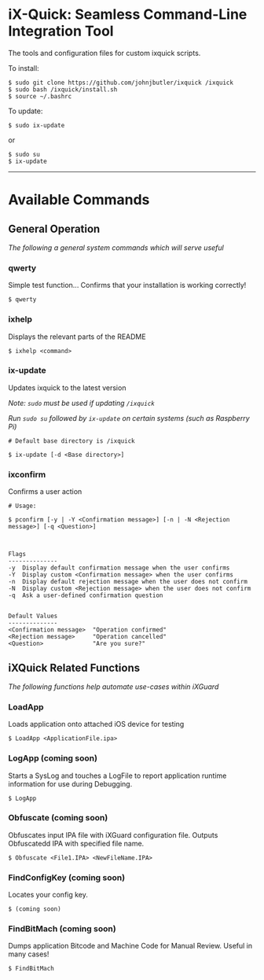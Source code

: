 # iX-Quick: Seamless Command-Line Integration Tool

The tools and configuration files for custom ixquick scripts.

To install:

```
$ sudo git clone https://github.com/johnjbutler/ixquick /ixquick
$ sudo bash /ixquick/install.sh
$ source ~/.bashrc
```

To update:
```
$ sudo ix-update
```

or
```
$ sudo su
$ ix-update
```

---

# Available Commands

## General Operation
*The following a general system commands which will serve useful*

### qwerty

Simple test function...
Confirms that your installation is working correctly!

```
$ qwerty
```

### ixhelp

Displays the relevant parts of the README

```
$ ixhelp <command>
```

### ix-update

Updates ixquick to the latest version

*Note: `sudo` must be used if updating `/ixquick`*

*Run `sudo su` followed by `ix-update` on certain systems (such as Raspberry Pi)*

```
# Default base directory is /ixquick

$ ix-update [-d <Base directory>]
```

### ixconfirm

Confirms a user action

```
# Usage:

$ pconfirm [-y | -Y <Confirmation message>] [-n | -N <Rejection message>] [-q <Question>]



Flags
--------------
-y  Display default confirmation message when the user confirms
-Y  Display custom <Confirmation message> when the user confirms
-n  Display default rejection message when the user does not confirm
-N  Display custom <Rejection message> when the user does not confirm
-q  Ask a user-defined confirmation question


Default Values
--------------
<Confirmation message>  "Operation confirmed"
<Rejection message>     "Operation cancelled"
<Question>              "Are you sure?"
```

## iXQuick Related Functions

*The following functions help automate use-cases within iXGuard*

### LoadApp

Loads application onto attached iOS device for testing
```
$ LoadApp <ApplicationFile.ipa>
```

### LogApp (coming soon)

Starts a SysLog and touches a LogFile to report application runtime information for use during Debugging.
```
$ LogApp
```

### Obfuscate (coming soon)

Obfuscates input IPA file with iXGuard configuration file. Outputs Obfuscatedd IPA with specified file name.
```
$ Obfuscate <File1.IPA> <NewFileName.IPA>
```

### FindConfigKey (coming soon)

Locates your config key.
```
$ (coming soon)
```

### FindBitMach (coming soon)

Dumps application Bitcode and Machine Code for Manual Review. Useful in many cases!
```
$ FindBitMach
```
